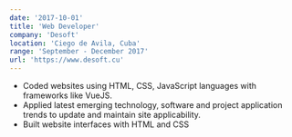 ```yaml
---
date: '2017-10-01'
title: 'Web Developer'
company: 'Desoft'
location: 'Ciego de Avila, Cuba'
range: 'September - December 2017'
url: 'https://www.desoft.cu'
---
```


- Coded websites using HTML, CSS, JavaScript languages with frameworks like VueJS.
- Applied latest emerging technology, software and project application trends to update and maintain site applicability.
- Built website interfaces with HTML and CSS
